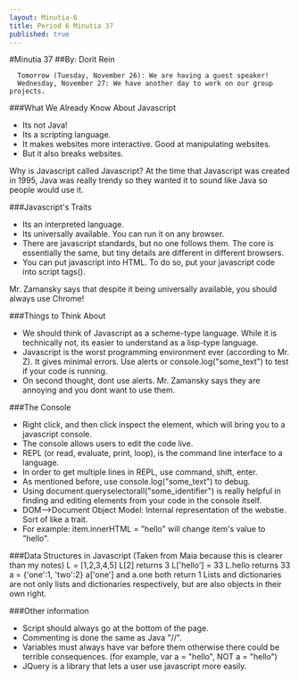 ```yaml
---
layout: Minutia-6
title: Period 6 Minutia 37
published: true
---
```


#Minutia 37
##By: Dorit Rein

      Tomorrow (Tuesday, November 26): We are having a guest speaker!
      Wednesday, November 27: We have another day to work on our group projects.

###What We Already Know About Javascript
+ Its not Java!
+ Its a scripting language.
+ It makes websites more interactive. Good at manipulating websites.
+ But it also breaks websites.

Why is Javascript called Javascript? At the time that Javascript was created in 1995, Java was really trendy so they wanted it to sound like Java so people would use it.

###Javascript's Traits	
+ Its an interpreted language.
+ Its universally available. You can run it on any browser.
+ There are javascript standards, but no one follows them. The core is essentially the same, but tiny details are different in different browsers.
+ You can put javascript into HTML. To do so, put your javascript code into script tags(<script></script>).

Mr. Zamansky says that despite it being universally available, you should always use Chrome!

###Things to Think About 
+ We should think of Javascript as a scheme-type language. While it is technically not, its easier to understand as a lisp-type language.
+ Javascript is the worst programming environment ever (according to Mr. Z). It gives minimal errors. Use alerts or console.log("some_text") to test if your code is running.
+ On second thought, dont use alerts. Mr. Zamansky says they are annoying and you dont want to use them.


###The Console
+ Right click, and then click inspect the element, which will bring you to a javascript console.
+ The console allows users to edit the code live.
+ REPL (or read, evaluate, print, loop), is the command line interface to a language.
+ In order to get multiple lines in REPL, use command, shift, enter.
+ As mentioned before, use console.log("some_text") to debug.
+ Using document.queryselectorall("some_identifier") is really helpful in finding and editing elements from your code in the console itself.
+ DOM-->Document Object Model: Internal representation of the webstie. Sort of like a trait.
+ For example: item.innerHTML = "hello" will change item's value to "hello". 

###Data Structures in Javascript (Taken from Maia because this is clearer than my notes)
	L = [1,2,3,4,5]
	L[2] returns 3
	L['hello'] = 33
	L.hello returns 33
	a = {'one':1, 'two':2}
	a['one'] and a.one both return 1
	Lists and dictionaries are not only lists and dictionaries respectively, but are also objects in their own right.


###Other information
+ Script should always go at the bottom of the page.
+ Commenting is done the same as Java "//".
+ Variables must always have var before them otherwise there could be terrible consequences. (for example, var a = "hello", NOT a = "hello")
+ JQuery is a library that lets a user use javascript more easily.


